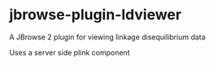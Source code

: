 # jbrowse-plugin-ldviewer

A JBrowse 2 plugin for viewing linkage disequilibrium data

Uses a server side plink component
